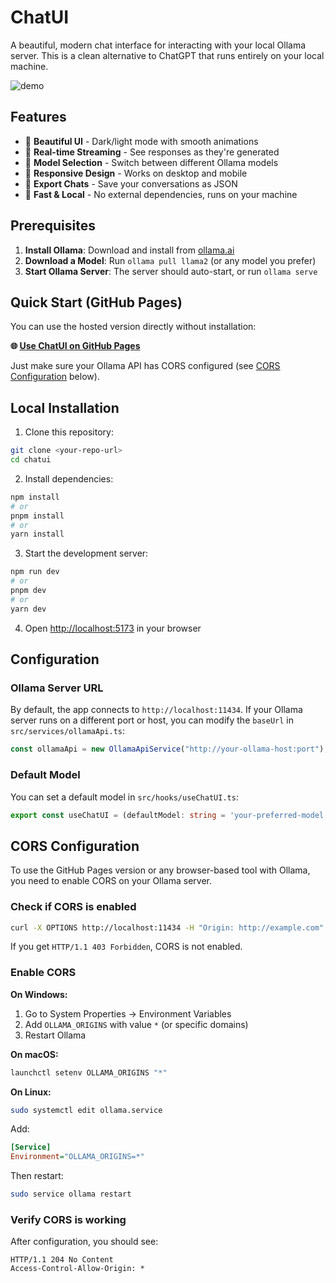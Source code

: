 # ChatUI

A beautiful, modern chat interface for interacting with your local Ollama server. This is a clean alternative to ChatGPT that runs entirely on your local machine.

![demo](docs/demo.gif)

## Features

- 🎨 **Beautiful UI** - Dark/light mode with smooth animations
- 🔄 **Real-time Streaming** - See responses as they're generated
- 🤖 **Model Selection** - Switch between different Ollama models
- 📱 **Responsive Design** - Works on desktop and mobile
- 💾 **Export Chats** - Save your conversations as JSON
- 🚀 **Fast & Local** - No external dependencies, runs on your machine

## Prerequisites

1. **Install Ollama**: Download and install from [ollama.ai](https://ollama.ai)
2. **Download a Model**: Run `ollama pull llama2` (or any model you prefer)
3. **Start Ollama Server**: The server should auto-start, or run `ollama serve`

## Quick Start (GitHub Pages)

You can use the hosted version directly without installation:

**🌐 [Use ChatUI on GitHub Pages](https://niradler.github.io/chatui/)**

Just make sure your Ollama API has CORS configured (see [CORS Configuration](#cors-configuration) below).

## Local Installation

1. Clone this repository:

```bash
git clone <your-repo-url>
cd chatui
```

2. Install dependencies:

```bash
npm install
# or
pnpm install
# or
yarn install
```

3. Start the development server:

```bash
npm run dev
# or
pnpm dev
# or
yarn dev
```

4. Open [http://localhost:5173](http://localhost:5173) in your browser

## Configuration

### Ollama Server URL

By default, the app connects to `http://localhost:11434`. If your Ollama server runs on a different port or host, you can modify the `baseUrl` in `src/services/ollamaApi.ts`:

```typescript
const ollamaApi = new OllamaApiService("http://your-ollama-host:port");
```

### Default Model

You can set a default model in `src/hooks/useChatUI.ts`:

```typescript
export const useChatUI = (defaultModel: string = 'your-preferred-model') => {
```

## CORS Configuration

To use the GitHub Pages version or any browser-based tool with Ollama, you need to enable CORS on your Ollama server.

### Check if CORS is enabled

```bash
curl -X OPTIONS http://localhost:11434 -H "Origin: http://example.com" -H "Access-Control-Request-Method: GET" -I
```

If you get `HTTP/1.1 403 Forbidden`, CORS is not enabled.

### Enable CORS

**On Windows:**

1. Go to System Properties → Environment Variables
2. Add `OLLAMA_ORIGINS` with value `*` (or specific domains)
3. Restart Ollama

**On macOS:**

```bash
launchctl setenv OLLAMA_ORIGINS "*"
```

**On Linux:**

```bash
sudo systemctl edit ollama.service
```

Add:

```ini
[Service]
Environment="OLLAMA_ORIGINS=*"
```

Then restart:

```bash
sudo service ollama restart
```

### Verify CORS is working

After configuration, you should see:

```
HTTP/1.1 204 No Content
Access-Control-Allow-Origin: *
```
